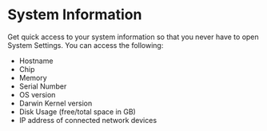 # System Information

Get quick access to your system information so that you never have to open System Settings. You can access the following:

- Hostname
- Chip
- Memory
- Serial Number
- OS version
- Darwin Kernel version
- Disk Usage (free/total space in GB)
- IP address of connected network devices
